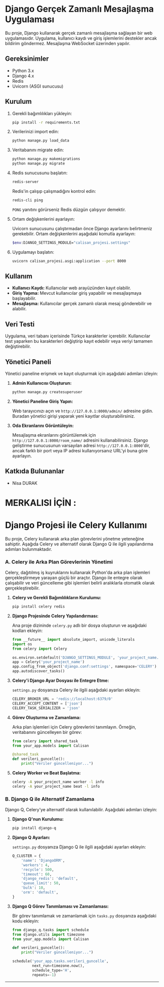 
# Django Gerçek Zamanlı Mesajlaşma Uygulaması

Bu proje, Django kullanarak gerçek zamanlı mesajlaşma sağlayan bir web uygulamasıdır. Uygulama, kullanıcı kaydı ve giriş işlemlerini destekler ancak bildirim göndermez. Mesajlaşma WebSocket üzerinden yapılır.

## Gereksinimler

- Python 3.x
- Django 4.x
- Redis
- Uvicorn (ASGI sunucusu)

## Kurulum

1. Gerekli bağımlılıkları yükleyin:

    ```bash
    pip install -r requirements.txt
    ```

2. Verilerinizi import edin: 

    ```bash
    python manage.py load_data
    ```

3. Veritabanını migrate edin:

    ```bash
    python manage.py makemigrations 
    python manage.py migrate 
    ```

4. Redis sunucusunu başlatın:

    ```bash
    redis-server 
    ```

   Redis'in çalışıp çalışmadığını kontrol edin:

    ```bash
    redis-cli ping
    ```

   `PONG` yanıtını görürseniz Redis düzgün çalışıyor demektir.

5. Ortam değişkenlerini ayarlayın:

   Uvicorn sunucusunu çalıştırmadan önce Django ayarlarını belirtmeniz gerekebilir. Ortam değişkenlerini aşağıdaki komutla ayarlayın:

    ```bash
    $env:DJANGO_SETTINGS_MODULE="calisan_projesi.settings"
    ```

6. Uygulamayı başlatın:

    ```bash
    uvicorn calisan_projesi.asgi:application --port 8000 
    ```

## Kullanım

- **Kullanıcı Kaydı:** Kullanıcılar web arayüzünden kayıt olabilir.
- **Giriş Yapma:** Mevcut kullanıcılar giriş yapabilir ve mesajlaşmaya başlayabilir.
- **Mesajlaşma:** Kullanıcılar gerçek zamanlı olarak mesaj gönderebilir ve alabilir.

## Veri Testi

Uygulama, veri tabanı içerisinde Türkçe karakterler içerebilir. Kullanıcılar test yaparken bu karakterleri değiştirip kayıt edebilir veya veriyi tamamen değiştirebilir.

## Yönetici Paneli

Yönetici paneline erişmek ve kayıt oluşturmak için aşağıdaki adımları izleyin:

1. **Admin Kullanıcısı Oluşturun:**

    ```bash
    python manage.py createsuperuser
    ```

2. **Yönetici Paneline Giriş Yapın:**

   Web tarayıcınızı açın ve `http://127.0.0.1:8000/admin/` adresine gidin. Buradan yönetici girişi yaparak yeni kayıtlar oluşturabilirsiniz.

3. **Oda Ekranlarını Görüntüleyin:**

   Mesajlaşma ekranlarını görüntülemek için `http://127.0.0.1:8000/room_name/` adresini kullanabilirsiniz. Django geliştirme sunucusunun varsayılan adresi `http://127.0.0.1:8000`'dir, ancak farklı bir port veya IP adresi kullanıyorsanız URL'yi buna göre ayarlayın.

## Katkıda Bulunanlar

- Nisa DURAK

# MERKALISI İÇİN :
# Django Projesi ile Celery Kullanımı

Bu proje, Celery kullanarak arka plan görevlerini yönetme yeteneğine sahiptir. Aşağıda Celery ve alternatif olarak Django Q ile ilgili yapılandırma adımları bulunmaktadır.

### A. Celery ile Arka Plan Görevlerinin Yönetimi

Celery, dağıtılmış iş kuyruklarını kullanarak Python'da arka plan işlemleri gerçekleştirmeye yarayan güçlü bir araçtır. Django ile entegre olarak çalışabilir ve veri güncelleme gibi işlemleri belirli aralıklarla otomatik olarak gerçekleştirebilir.

1. **Celery ve Gerekli Bağımlılıkların Kurulumu:**

    ```bash
    pip install celery redis
    ```

2. **Django Projesinde Celery Yapılandırması:**

   Ana proje dizininde `celery.py` adlı bir dosya oluşturun ve aşağıdaki kodları ekleyin:

    ```python
    from __future__ import absolute_import, unicode_literals
    import os
    from celery import Celery

    os.environ.setdefault('DJANGO_SETTINGS_MODULE', 'your_project_name.settings')
    app = Celery('your_project_name')
    app.config_from_object('django.conf:settings', namespace='CELERY')
    app.autodiscover_tasks()
    ```

3. **Celery'i Django Ayar Dosyası ile Entegre Etme:**

   `settings.py` dosyanıza Celery ile ilgili aşağıdaki ayarları ekleyin:

    ```python
    CELERY_BROKER_URL = 'redis://localhost:6379/0'  
    CELERY_ACCEPT_CONTENT = ['json']
    CELERY_TASK_SERIALIZER = 'json'
    ```

4. **Görev Oluşturma ve Zamanlama:**

   Arka plan işlemleri için Celery görevlerini tanımlayın. Örneğin, veritabanını güncelleyen bir görev:

    ```python
    from celery import shared_task
    from your_app.models import Calisan

    @shared_task
    def verileri_guncelle():
        print("Veriler güncelleniyor...")
    ```

5. **Celery Worker ve Beat Başlatma:**

    ```bash
    celery -A your_project_name worker -l info
    celery -A your_project_name beat -l info
    ```

### B. Django Q ile Alternatif Zamanlama

Django Q, Celery'ye alternatif olarak kullanılabilir. Aşağıdaki adımları izleyin:

1. **Django Q'nun Kurulumu:**

    ```bash
    pip install django-q
    ```

2. **Django Q Ayarları:**

   `settings.py` dosyanıza Django Q ile ilgili aşağıdaki ayarları ekleyin:

    ```python
    Q_CLUSTER = {
        'name': 'DjangoORM',
        'workers': 4,
        'recycle': 500,
        'timeout': 60,
        'django_redis': 'default',
        'queue_limit': 50,
        'bulk': 10,
        'orm': 'default',
    }
    ```

3. **Django Q Görev Tanımlaması ve Zamanlaması:**

   Bir görev tanımlamak ve zamanlamak için `tasks.py` dosyanıza aşağıdaki kodu ekleyin:

    ```python
    from django_q.tasks import schedule
    from django.utils import timezone
    from your_app.models import Calisan

    def verileri_guncelle():
        print("Veriler güncelleniyor...")

    schedule('your_app.tasks.verileri_guncelle',
             next_run=timezone.now(),
             schedule_type='H',
             repeats=-1)
    ```

--- 

